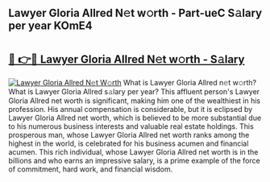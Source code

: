 ## Lawyer Gloria Allred N𝚎t w𝚘rth - Part-ueC S𝚊lary per year KOmE4

# <h2><a href="http://gc0hg9.nevu.top/?p=Lawyer+Gloria+Allred">🔗 👉🔴 Lawyer Gloria Allred N𝚎t w𝚘rth - S𝚊lary</a></h2>

[![Lawyer Gloria Allred N𝚎t W𝚘rth](https://i.imgur.com/Oavwk0R.jpeg)](http://gc0hg9.nevu.top/?p=Lawyer+Gloria+Allred)
What is Lawyer Gloria Allred n𝚎t w𝚘rth? What is Lawyer Gloria Allred s𝚊lary per year?
This affluent person's Lawyer Gloria Allred net worth is significant, making him one of the wealthiest in his profession. His annual compensation is considerable, but it is eclipsed by Lawyer Gloria Allred net worth, which is believed to be more substantial due to his numerous business interests and valuable real estate holdings. This prosperous man, whose Lawyer Gloria Allred net worth ranks among the highest in the world, is celebrated for his business acumen and financial acumen. This rich individual, whose Lawyer Gloria Allred net worth is in the billions and who earns an impressive salary, is a prime example of the force of commitment, hard work, and financial wisdom.
